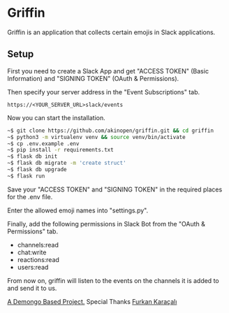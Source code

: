 # Griffin
Griffin is an application that collects certain emojis in Slack applications.

## Setup
First you need to create a Slack App and get "ACCESS TOKEN" (Basic Information) and "SIGNING TOKEN" (OAuth & Permissions).

Then specify your server address in the "Event Subscriptions" tab.
```
https://<YOUR_SERVER_URL>slack/events
```

Now you can start the installation.

```bash
~$ git clone https://github.com/akinopen/griffin.git && cd griffin
~$ python3 -m virtualenv venv && source venv/bin/activate
~$ cp .env.example .env
~$ pip install -r requirements.txt
~$ flask db init
~$ flask db migrate -m 'create struct'
~$ flask db upgrade
~$ flask run
```

Save your "ACCESS TOKEN" and "SIGNING TOKEN" in the required places for the .env file.

Enter the allowed emoji names into "settings.py".

Finally, add the following permissions in Slack Bot from the "OAuth & Permissions" tab.

- channels:read
- chat:write 
- reactions:read
- users:read

From now on, griffin will listen to the events on the channels it is added to and send it to us.

[A Demongo Based Project.](https://github.com/emregeldegul/demongo) Special Thanks [Furkan Karaçalı](https://www.linkedin.com/in/furkankrcl/) 

